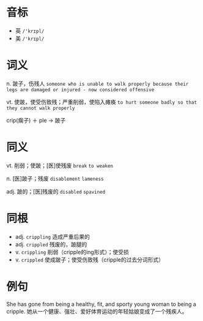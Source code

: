 # 音标

- 英 `/'krɪpl/`
- 美 `/'krɪpl/`

# 词义

n. 跛子，伤残人
`someone who is unable to walk properly because their legs are damaged or injured - now considered offensive`

vt. 使跛，使受伤致残；严重削弱，使陷入瘫痪
`to hurt someone badly so that they cannot walk properly`



crip(瘸子) ＋ ple → 跛子

# 同义

vt. 削弱；使跛；[医]使残废
`break` `to weaken`

n. [医]跛子；残废
`disablement` `lameness`

adj. 跛的；[医]残废的
`disabled` `spavined`

# 同根

- adj. `crippling` 造成严重后果的
- adj. `crippled` 残废的，跛腿的
- v. `crippling` 削弱（cripple的ing形式）；使受损
- v. `crippled` 使成跛子；使受伤致残（cripple的过去分词形式）

# 例句

She has gone from being a healthy, fit, and sporty young woman to being a cripple.
她从一个健康、强壮、爱好体育运动的年轻姑娘变成了一个残疾人。


